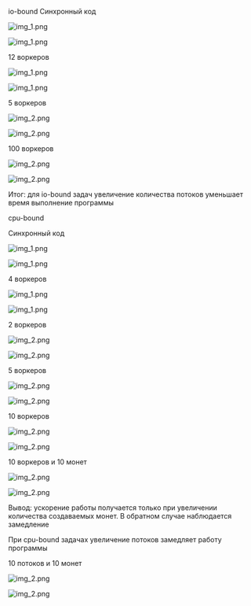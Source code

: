 io-bound
Синхронный код

![img_1.png](imgs/io-bound/время-синхронный.jpg)

![img_1.png](imgs/io-bound/диспетчер-синхронный.jpg)

12 воркеров

![img_1.png](imgs/io-bound/время12-воркеров.jpg)

![img_1.png](imgs/io-bound/диспетчер12-воркеров.jpg)

5 воркеров

![img_2.png](imgs/io-bound/время5-воркеров.jpg)

![img_2.png](imgs/io-bound/диспетчер5-воркеров.jpg)

100 воркеров

![img_2.png](imgs/io-bound/время100-воркеров.jpg)

![img_2.png](imgs/io-bound/диспетчер100-воркеров.jpg)

Итог: для io-bound задач увеличение количества потоков уменьшает время выполнение программы

cpu-bound

Синхронный код

![img_1.png](imgs/cpu-bound/время-синхронно.jpg)

![img_1.png](imgs/cpu-bound/диспетчер-синхронно.jpg)

4 воркеров

![img_1.png](imgs/cpu-bound/время4-воркера.jpg)

![img_1.png](imgs/cpu-bound/диспетчер4-воркера.jpg)

2 воркеров

![img_2.png](imgs/cpu-bound/время2-воркера.jpg)

![img_2.png](imgs/cpu-bound/диспетчер2-воркера.jpg)

5 воркеров

![img_2.png](imgs/cpu-bound/время5-воркера.jpg)

![img_2.png](imgs/cpu-bound/диспетчер5-воркера.jpg)

10 воркеров

![img_2.png](imgs/cpu-bound/время10-воркера.jpg)

![img_2.png](imgs/cpu-bound/диспетчер10-воркера.jpg)

10 воркеров и 10 монет

![img_2.png](imgs/cpu-bound/время-10монет10воркеров.jpg)

![img_2.png](imgs/cpu-bound/диспетчер-10монет10воркеров.jpg)

Вывод: ускорение работы получается только при увеличении количества создаваемых монет. В обратном случае наблюдается замедление

При cpu-bound задачах увеличение потоков замедляет работу программы

10 потоков и 10 монет

![img_2.png](imgs/cpu-bound/время-io-10монет10воркеров.jpg)

![img_2.png](imgs/cpu-bound/диспетчер-io-10монет10воркеров.jpg)